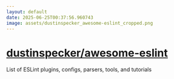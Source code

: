 ```yaml
---
layout: default
date: 2025-06-25T00:37:56.960743
image: assets/dustinspecker_awesome-eslint_cropped.png
---
```


# [dustinspecker/awesome-eslint](https://github.com/dustinspecker/awesome-eslint)

List of ESLint plugins, configs, parsers, tools, and tutorials
